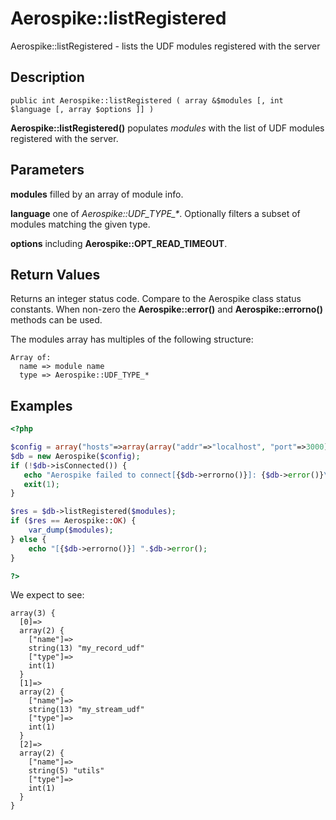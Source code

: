 
# Aerospike::listRegistered

Aerospike::listRegistered - lists the UDF modules registered with the server

## Description

```
public int Aerospike::listRegistered ( array &$modules [, int $language [, array $options ]] )
```

**Aerospike::listRegistered()** populates *modules* with the list of UDF modules
registered with the server.

## Parameters

**modules** filled by an array of module info.

**language** one of *Aerospike::UDF_TYPE_\**.  Optionally filters a subset of
modules matching the given type.

**options** including **Aerospike::OPT_READ_TIMEOUT**.

## Return Values

Returns an integer status code.  Compare to the Aerospike class status
constants.  When non-zero the **Aerospike::error()** and
**Aerospike::errorno()** methods can be used.

The modules array has multiples of the following structure:
```
Array of:
  name => module name
  type => Aerospike::UDF_TYPE_*
```

## Examples

```php
<?php

$config = array("hosts"=>array(array("addr"=>"localhost", "port"=>3000)));
$db = new Aerospike($config);
if (!$db->isConnected()) {
   echo "Aerospike failed to connect[{$db->errorno()}]: {$db->error()}\n";
   exit(1);
}

$res = $db->listRegistered($modules);
if ($res == Aerospike::OK) {
    var_dump($modules);
} else {
    echo "[{$db->errorno()}] ".$db->error();
}

?>
```

We expect to see:

```
array(3) {
  [0]=>
  array(2) {
    ["name"]=>
    string(13) "my_record_udf"
    ["type"]=>
    int(1)
  }
  [1]=>
  array(2) {
    ["name"]=>
    string(13) "my_stream_udf"
    ["type"]=>
    int(1)
  }
  [2]=>
  array(2) {
    ["name"]=>
    string(5) "utils"
    ["type"]=>
    int(1)
  }
}
```


